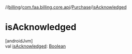 //[billing](../../../index.md)/[com.faa.billing.core.api](../index.md)/[Purchase](index.md)/[isAcknowledged](is-acknowledged.md)

# isAcknowledged

[androidJvm]\
val [isAcknowledged](is-acknowledged.md): [Boolean](https://kotlinlang.org/api/latest/jvm/stdlib/kotlin/-boolean/index.html)
